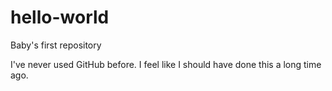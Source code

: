 # hello-world
Baby's first repository

I've never used GitHub before. I feel like I should have done this a long time ago.
